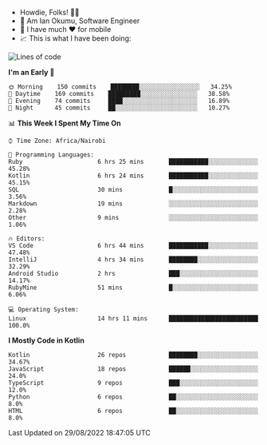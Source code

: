 
* Howdie, Folks! 👋🤓
* 🤪 Am Ian Okumu, Software Engineer
* 📱 I have much ❤️ for mobile
* 📈 This is what I have been doing:
  
<!-- <a href="https://otsembo.github.io/OtsemboPortfolio/" style="margin-right:.5%; margin-top=.5%;">
  <img align="center" src="https://github-readme-stats.vercel.app/api/top-langs/?username=otsembo&layout=compact" />
</a> -->

<!--START_SECTION:waka-->
![Lines of code](https://img.shields.io/badge/From%20Hello%20World%20I%27ve%20Written-697%20Thousand%20lines%20of%20code-blue)

**I'm an Early 🐤** 

```text
🌞 Morning    150 commits    ████████░░░░░░░░░░░░░░░░░   34.25% 
🌆 Daytime    169 commits    █████████░░░░░░░░░░░░░░░░   38.58% 
🌃 Evening    74 commits     ████░░░░░░░░░░░░░░░░░░░░░   16.89% 
🌙 Night      45 commits     ██░░░░░░░░░░░░░░░░░░░░░░░   10.27%

```


📊 **This Week I Spent My Time On** 

```text
⌚︎ Time Zone: Africa/Nairobi

💬 Programming Languages: 
Ruby                     6 hrs 25 mins       ███████████░░░░░░░░░░░░░░   45.28% 
Kotlin                   6 hrs 24 mins       ███████████░░░░░░░░░░░░░░   45.15% 
SQL                      30 mins             █░░░░░░░░░░░░░░░░░░░░░░░░   3.56% 
Markdown                 19 mins             ░░░░░░░░░░░░░░░░░░░░░░░░░   2.28% 
Other                    9 mins              ░░░░░░░░░░░░░░░░░░░░░░░░░   1.06%

🔥 Editors: 
VS Code                  6 hrs 44 mins       ███████████░░░░░░░░░░░░░░   47.48% 
IntelliJ                 4 hrs 34 mins       ████████░░░░░░░░░░░░░░░░░   32.29% 
Android Studio           2 hrs               ███░░░░░░░░░░░░░░░░░░░░░░   14.17% 
RubyMine                 51 mins             █░░░░░░░░░░░░░░░░░░░░░░░░   6.06%

💻 Operating System: 
Linux                    14 hrs 11 mins      █████████████████████████   100.0%

```

**I Mostly Code in Kotlin** 

```text
Kotlin                   26 repos            ████████░░░░░░░░░░░░░░░░░   34.67% 
JavaScript               18 repos            ██████░░░░░░░░░░░░░░░░░░░   24.0% 
TypeScript               9 repos             ███░░░░░░░░░░░░░░░░░░░░░░   12.0% 
Python                   6 repos             ██░░░░░░░░░░░░░░░░░░░░░░░   8.0% 
HTML                     6 repos             ██░░░░░░░░░░░░░░░░░░░░░░░   8.0%

```



 Last Updated on 29/08/2022 18:47:05 UTC
<!--END_SECTION:waka-->

<br />
<br />
<br />
<br />
<br />
  
  </div>
<!---
otsembo/otsembo is a ✨ special ✨ repository because its `README.md` (this file) appears on your GitHub profile.
You can click the Preview link to take a look at your changes.
--->
